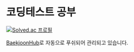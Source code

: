# 코딩테스트 공부

[![Solved.ac
프로필](http://mazassumnida.wtf/api/generate_badge?boj=UNGGU556)](https://solved.ac/profile/unggu556)
 
 
 [BaekjoonHub](https://github.com/BaekjoonHub/BaekjoonHub)로 자동으로 푸쉬되어 관리되고 있습니다.


